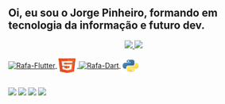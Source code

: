 ## Oi, eu sou o Jorge Pinheiro, formando em tecnologia da informação e futuro dev.
<div align="center">
  <a href="https://github.com/jorginhotkd">
  <img height="180em" src="https://github-readme-stats.vercel.app/api?username=jorginhotkd&show_icons=true&theme=dracula&include_all_commits=true&count_private=true"/>
  <img height="180em" src="https://github-readme-stats.vercel.app/api/top-langs/?username=rafaballerini&layout=compact&langs_count=7&theme=dracula"/>
</div>
<div style="display: inline_block"><br>
  <img align="center" alt="Rafa-Flutter" height="30" width="40" src="https://storage.googleapis.com/cms-storage-bucket/a9d6ce81aee44ae017ee.png">
  <img align="center" alt="Rafa-HTML" height="30" width="40" src="https://raw.githubusercontent.com/devicons/devicon/master/icons/html5/html5-original.svg">
  <img align="center" alt="Rafa-Dart" height="30" width="40" src="[https://raw.githubusercontent.com/devicons/devicon/master/icons/css3/css3-original.svg](https://upload.wikimedia.org/wikipedia/commons/thumb/9/91/Dart-logo-icon.svg/2048px-Dart-logo-icon.svg.png)">
  <img align="center" alt="Rafa-Python" height="30" width="40" src="https://raw.githubusercontent.com/devicons/devicon/master/icons/python/python-original.svg">

</div>
  
  ##
 
<div> 
  <a href="https://instagram.com/jorginhotkd" target="_blank"><img src="https://img.shields.io/badge/-Instagram-%23E4405F?style=for-the-badge&logo=instagram&logoColor=white" target="_blank"></a>
 	<a href="https://www.twitch.tv/flutterando" target="_blank"><img src="https://img.shields.io/badge/Twitch-9146FF?style=for-the-badge&logo=twitch&logoColor=white" target="_blank"></a>
  <a href = "mailto:jorginho-tkd@hotmail.com"><img src="https://img.shields.io/badge/-Gmail-%23333?style=for-the-badge&logo=gmail&logoColor=white" target="_blank"></a>
  <a href="https://www.linkedin.com/in/jorginhotkd" target="_blank"><img src="https://img.shields.io/badge/-LinkedIn-%230077B5?style=for-the-badge&logo=linkedin&logoColor=white" target="_blank"></a> 
 
  
</div>
